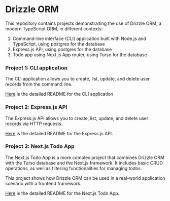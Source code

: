 # Drizzle ORM 

This repository contains projects demonstraiting the use of Drizzle ORM, a modern TypeScript ORM, in different contexts:

1. Command-line interface (CLI) application built with Node.js and TypeScript, using postgres for the database
2. Express.js API, using postgres for the database
3. Todo app using Next.js App router, using Turso for the database


### Project 1: CLI application

The CLI application allows you to create, list, update, and delete user records from the command line.

[Here](https://github.com/Delvoid/drizzle-playground/tree/main/express) is the detailed README for the CLI application

### Project 2: Express.js API

The Express.js API allows you to create, list, update, and delete user records via HTTP requests.

[Here](https://github.com/Delvoid/drizzle-playground/tree/main/playground) is the detailed README for the Express.js API.

### Project 3: Next.js Todo App

The Next.js Todo App is a more complex project that combines Drizzle ORM with the Turso database and the Next.js framework. It includes basic CRUD operations, as well as filtering functionalities for managing todos.

This project shows how Drizzle ORM can be used in a real-world application scenario with a frontend framework.

[Here](https://github.com/Delvoid/drizzle-playground/tree/main/todo) is the detailed README for the Next.js Todo App.

